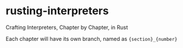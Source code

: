 # rusting-interpreters
Crafting Interpreters, Chapter by Chapter, in Rust

Each chapter will have its own branch, named as `{section}_{number}`